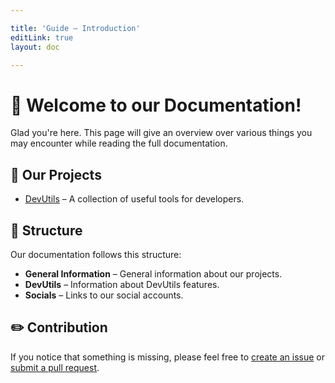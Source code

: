 ```yaml
---

title: 'Guide – Introduction'
editLink: true
layout: doc

---
```


# 👋 Welcome to our Documentation!
Glad you're here. This page will give an overview over various things you may encounter while reading the full documentation.

## 📗 Our Projects

- [DevUtils](/guides/devutils/) – A collection of useful tools for developers.

## 📖 Structure 
Our documentation follows this structure:

- **General Information** – General information about our projects.
- **DevUtils** – Information about DevUtils features.
- **Socials** – Links to our social accounts.

## ✏️ Contribution
If you notice that something is missing, please feel free to 
[create an issue](https://github.com/Metahond/docs/issues) or [submit a pull request](https://github.com/Metahond/docs/pulls).